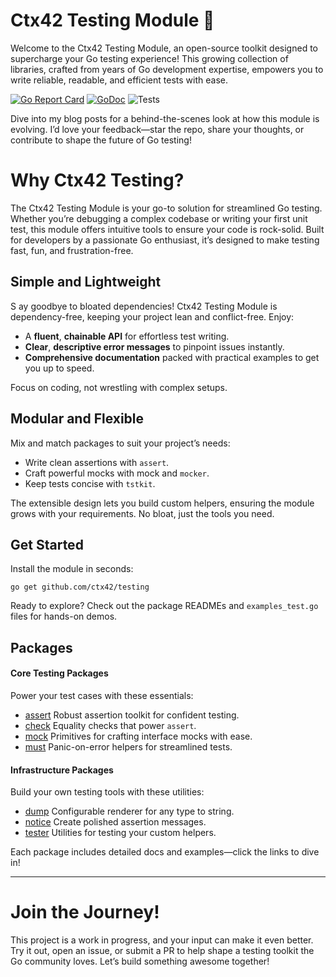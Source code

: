 # Ctx42 Testing Module 🚀

Welcome to the Ctx42 Testing Module, an open-source toolkit designed to
supercharge your Go testing experience! This growing collection of libraries,
crafted from years of Go development expertise, empowers you to write reliable,
readable, and efficient tests with ease.

[![Go Report Card](https://goreportcard.com/badge/github.com/ctx42/testing)](https://goreportcard.com/report/github.com/ctx42/testing)
[![GoDoc](https://img.shields.io/badge/api-Godoc-blue.svg)](https://pkg.go.dev/github.com/ctx42/testing)
![Tests](https://github.com/ctx42/testing/actions/workflows/go.yml/badge.svg?branch=master)

Dive into my blog posts for a behind-the-scenes look at how this module is
evolving. I’d love your feedback—star the repo, share your thoughts, or
contribute to shape the future of Go testing!

<!-- TOC -->
<!-- TOC -->

# Why Ctx42 Testing?

The Ctx42 Testing Module is your go-to solution for streamlined Go testing.
Whether you’re debugging a complex codebase or writing your first unit test,
this module offers intuitive tools to ensure your code is rock-solid. Built for
developers by a passionate Go enthusiast, it’s designed to make testing fast,
fun, and frustration-free.

## Simple and Lightweight
S
ay goodbye to bloated dependencies! Ctx42 Testing Module is dependency-free,
keeping your project lean and conflict-free. Enjoy:

- A **fluent**, **chainable API** for effortless test writing.
- **Clear**, **descriptive error messages** to pinpoint issues instantly.
- **Comprehensive documentation** packed with practical examples to get you up to speed.

Focus on coding, not wrestling with complex setups.

## Modular and Flexible

Mix and match packages to suit your project’s needs:

- Write clean assertions with `assert`.
- Craft powerful mocks with mock and `mocker`.
- Keep tests concise with `tstkit`.

The extensible design lets you build custom helpers, ensuring the module grows
with your requirements. No bloat, just the tools you need.

## Get Started

Install the module in seconds:

```shell
go get github.com/ctx42/testing
```

Ready to explore? Check out the package READMEs and `examples_test.go` files for
hands-on demos.

## Packages

#### Core Testing Packages

Power your test cases with these essentials:

- [assert](pkg/assert/README.md) Robust assertion toolkit for confident testing.
- [check](pkg/check/README.md) Equality checks that power `assert`.
- [mock](pkg/mock) Primitives for crafting interface mocks with ease.
- [must](pkg/must/README.md) Panic-on-error helpers for streamlined tests.

#### Infrastructure Packages

Build your own testing tools with these utilities:

- [dump](pkg/dump/README.md) Configurable renderer for any type to string.
- [notice](pkg/notice/README.md) Create polished assertion messages.
- [tester](pkg/tester/README.md) Utilities for testing your custom helpers.

Each package includes detailed docs and examples—click the links to dive in!

---

# Join the Journey!

This project is a work in progress, and your input can make it even better. Try
it out, open an issue, or submit a PR to help shape a testing toolkit the Go
community loves. Let’s build something awesome together!
